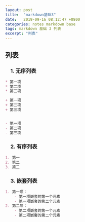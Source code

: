 ```yaml
---
layout: post
title:  "markdown基础3"
date:   2019-09-16 08:12:47 +0800
categories: notes markdown base
tags: markdown 基础 3 列表
excerpt: "列表"
---
```


## 列表

### &emsp;1. 无序列表

```markdown
* 第一项
* 第二项
* 第三项

+ 第一项
+ 第二项
+ 第三项


- 第一项
- 第二项
- 第三项
```

### &emsp;2. 有序列表

```markdown
1. 第一
2. 第二
3. 第三
```

### &emsp;3. 嵌套列表

```markdown
1. 第一项：
    - 第一项嵌套的第一个元素
    - 第一项嵌套的第二个元素
2. 第二项：
    - 第二项嵌套的第一个元素
    - 第二项嵌套的第二个元素
```

